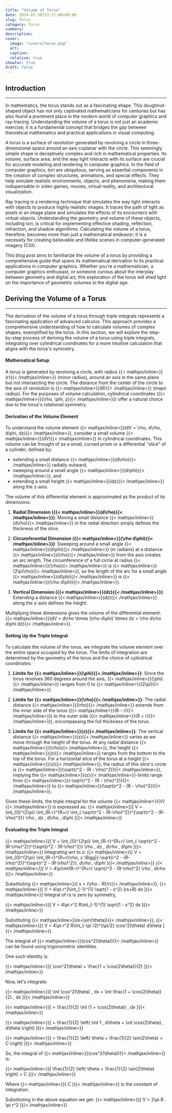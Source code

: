 ```yaml
---
title: "Volume of Torus"
date: 2024-03-30T23:17:00+09:00
slug: Torus
category: Torus
summary:
description:
cover: 
  image: "covers/torus.png"
  alt:
  caption:
  relative: true
showtoc: true
draft: false
---
```


## Introduction
---
In mathematics, the torus stands out as a fascinating shape. This doughnut-shaped object has not only captivated mathematicians for centuries but has also found a prominent place in the modern world of computer graphics and ray-tracing. Understanding the volume of a torus is not just an academic exercise; it is a fundamental concept that bridges the gap between theoretical mathematics and practical applications in visual computing.

A torus is a surface of revolution generated by revolving a circle in three-dimensional space around an axis coplanar with the circle. This seemingly simple shape is deceptively complex and rich in mathematical properties. Its volume, surface area, and the way light interacts with its surface are crucial for accurate modeling and rendering in computer graphics. In the field of computer graphics, tori are ubiquitous, serving as essential components in the creation of complex structures, animations, and special effects. They help simulate realistic environments, objects, and phenomena, making them indispensable in video games, movies, virtual reality, and architectural visualization.

Ray tracing is a rendering technique that simulates the way light interacts with objects to produce highly realistic images. It traces the path of light as pixels in an image plane and simulates the effects of its encounters with virtual objects. Understanding the geometry and volume of these objects, including tori, is critical for implementing effective shading, reflection, refraction, and shadow algorithms. Calculating the volume of a torus, therefore, becomes more than just a mathematical endeavor; it is a necessity for creating believable and lifelike scenes in computer-generated imagery (CGI).

This blog post aims to familiarize the volume of a torus by providing a comprehensive guide that spans its mathematical derivation to its practical applications in computer graphics. Whether you're a mathematician, a computer graphics enthusiast, or someone curious about the interplay between geometry and digital art, this exploration of the torus will shed light on the importance of geometric volumes in the digital age.

## Deriving the Volume of a Torus
---
The derivation of the volume of a torus through triple integrals represents a fascinating application of advanced calculus. This approach provides a comprehensive understanding of how to calculate volumes of complex shapes, exemplified by the torus. In this section, we will explore the step-by-step process of deriving the volume of a torus using triple integrals, integrating over cylindrical coordinates for a more intuitive calculation that aligns with the torus's symmetry.

#### Mathematical Setup

A torus is generated by revolving a circle, with radius {{< mathjax/inline>}}\(r\){{< /mathjax/inline>}} (minor radius), around an axis in the same plane but not intersecting the circle. The distance from the center of the circle to the axis of revolution is {{< mathjax/inline>}}\(R\){{< /mathjax/inline>}} (major radius). For the purposes of volume calculation, cylindrical coordinates ({{< mathjax/inline>}}\(\rho, \phi, z\){{< /mathjax/inline>}}) offer a natural choice due to the torus's rotational symmetry.

<!-- {{< rawhtml>}}
<p align="center">
  <img src="../images/torus/torus_2.png" alt="Image description" class="img-fluid" style="max-width: 70%; height: auto; border-radius: 10px; width: 100%"/>
</p>
<p align="center">
  <em>Figure 1: Parameterization of Torus</em>
</p>
{{< /rawhtml>}} -->

<!-- #### Volume Element in Cylindrical Coordinates

The volume element {{< mathjax/inline>}}\(dV\){{< /mathjax/inline>}} in cylindrical coordinates is expressed as {{< mathjax/inline>}}\(\rho d\rho d\phi dz\){{< /mathjax/inline>}}. This formulation captures the essence of volumes in three-dimensional spaces that exhibit cylindrical symmetry. Understanding why this specific expression serves as the volume element requires a look at the transition from Cartesian to cylindrical coordinates and the geometry involved in defining a small volume element in this coordinate system.

#### Cylindrical Coordinates

Cylindrical coordinates {{< mathjax/inline>}}\((\rho, \phi, z)\){{< /mathjax/inline>}} offer an alternative to Cartesian coordinates {{< mathjax/inline>}}\((x, y, z)\){{< /mathjax/inline>}} for describing points in three-dimensional space, especially useful for objects exhibiting cylindrical or rotational symmetry. In this system:
- {{< mathjax/inline>}}\(\rho\){{< /mathjax/inline>}} represents the radial distance from the z-axis,
- {{< mathjax/inline>}}\(\phi\){{< /mathjax/inline>}} is the azimuthal angle measured from a reference direction in the xy-plane, and
- {{< mathjax/inline>}}\(z\){{< /mathjax/inline>}} corresponds to the same vertical coordinate as in Cartesian coordinates. -->

#### Derivation of the Volume Element

To understand the volume element {{< mathjax/inline>}}\(dV = \rho\, d\rho\, d\phi\, dz\){{< /mathjax/inline>}}, consider a small volume {{< mathjax/inline>}}\(dV\){{< /mathjax/inline>}} in cylindrical coordinates. This volume can be thought of as a small, curved prism or a differential "slice" of a cylinder, defined by:
- extending a small distance {{< mathjax/inline>}}\(d\rho\){{< /mathjax/inline>}} radially outward,
- sweeping around a small angle {{< mathjax/inline>}}\(d\phi\){{< /mathjax/inline>}}, and
- extending a small height {{< mathjax/inline>}}\(dz\){{< /mathjax/inline>}} along the z-axis.

The volume of this differential element is approximated as the product of its dimensions:
1. **Radial Dimension ({{< mathjax/inline>}}\(d\rho\){{< /mathjax/inline>}})**: Moving a small distance {{< mathjax/inline>}}\(d\rho\){{< /mathjax/inline>}} in the radial direction simply defines the thickness of the slice.
   
2. **Circumferential Dimension ({{< mathjax/inline>}}\(\rho d\phi\){{< /mathjax/inline>}})**: Sweeping around a small angle {{< mathjax/inline>}}\(d\phi\){{< /mathjax/inline>}} (in radians) at a distance {{< mathjax/inline>}}\(\rho\){{< /mathjax/inline>}} from the axis creates an arc length. The circumference of a full circle at radius {{< mathjax/inline>}}\(\rho\){{< /mathjax/inline>}} is {{< mathjax/inline>}}\(2\pi\rho\){{< /mathjax/inline>}}, so the length of the arc for a small angle {{< mathjax/inline>}}\(d\phi\){{< /mathjax/inline>}} is {{< mathjax/inline>}}\(\rho d\phi\){{< /mathjax/inline>}}.

3. **Vertical Dimension ({{< mathjax/inline>}}\(dz\){{< /mathjax/inline>}})**: Extending a distance {{< mathjax/inline>}}\(dz\){{< /mathjax/inline>}} along the z-axis defines the height.

Multiplying these dimensions gives the volume of the differential element: {{< mathjax/inline>}}\(dV = d\rho \times (\rho d\phi) \times dz = \rho d\rho d\phi dz\){{< /mathjax/inline>}}.

#### Setting Up the Triple Integral

To calculate the volume of the torus, we integrate the volume element over the entire space occupied by the torus. The limits of integration are determined by the geometry of the torus and the choice of cylindrical coordinates:

1. **Limits for {{< mathjax/inline>}}\(\phi\){{< /mathjax/inline>}}**: Since the torus revolves 360 degrees around the axis, {{< mathjax/inline>}}\(\phi\){{< /mathjax/inline>}} ranges from 0 to {{< mathjax/inline>}}\(2\pi\){{< /mathjax/inline>}}.

2. **Limits for {{< mathjax/inline>}}\(\rho\){{< /mathjax/inline>}}**: The radial distance {{< mathjax/inline>}}\(\rho\){{< /mathjax/inline>}} extends from the inner side of the torus ({{< mathjax/inline>}}\(R - r\){{< /mathjax/inline>}}) to the outer side ({{< mathjax/inline>}}\(R + r\){{< /mathjax/inline>}}), encompassing the full thickness of the torus.

3. **Limits for {{< mathjax/inline>}}\(z\){{< /mathjax/inline>}}**: The vertical distance {{< mathjax/inline>}}\(z\){{< /mathjax/inline>}} varies as we move through the height of the torus. At any radial distance {{< mathjax/inline>}}\(\rho\){{< /mathjax/inline>}}, the height {{< mathjax/inline>}}\(z\){{< /mathjax/inline>}} ranges from the bottom to the top of the torus. For a horizontal slice of the torus at a height {{< mathjax/inline>}}\(z\){{< /mathjax/inline>}}, the radius of this slice's circle is {{< mathjax/inline>}}\(\sqrt{r^2 - (R - \rho)^2}\){{< /mathjax/inline>}}, implying the {{< mathjax/inline>}}\(z\){{< /mathjax/inline>}}-limits range from {{< mathjax/inline>}}\(-\sqrt{r^2 - (R - \rho)^2}\){{< /mathjax/inline>}} to {{< mathjax/inline>}}\(\sqrt{r^2 - (R - \rho)^2}\){{< /mathjax/inline>}}.

Given these limits, the triple integral for the volume {{< mathjax/inline>}}\(V\){{< /mathjax/inline>}} is expressed as:
{{< mathjax/inline>}}\[ V = \int_{0}^{2\pi} \int_{R-r}^{R+r} \int_{-\sqrt{r^2 - (R-\rho)^2}}^{\sqrt{r^2 - (R-\rho)^2}} \rho \, dz \, d\rho \, d\phi \]{{< /mathjax/inline>}}

#### Evaluating the Triple Integral
{{< mathjax/inline>}}\[ V = \int_{0}^{2\pi} \int_{R-r}^{R+r} \int_{-\sqrt{r^2 - (R-\rho)^2}}^{\sqrt{r^2 - (R-\rho)^2}} \rho \, dz \, d\rho \, d\phi \]{{< /mathjax/inline>}}
Integrating wrt to z:
{{< mathjax/inline>}}\[ V = \int_{0}^{2\pi} \int_{R-r}^{R+r}\rho\, z \Bigg|_{-\sqrt{r^2 - (R-\rho)^2}}^{\sqrt{r^2 - (R-\rho)^2}}\, d\rho \, d\phi \]{{< /mathjax/inline>}}
{{< mathjax/inline>}}\[ V = 4\pi\int_{R-r}^{R+r} \sqrt{r^2 - (R-\rho)^2} \rho \, d\rho \]{{< /mathjax/inline>}}

Substituting {{< mathjax/inline>}}\( s = (\rho - R)/r\){{< /mathjax/inline>}},
{{< mathjax/inline>}}\[ V = 4\pi r^2\int_{-1}^{1} \sqrt{1 - s^2} (rs+R) ds \]{{< /mathjax/inline>}}
Integral of rs is zero by symmetry,

{{< mathjax/inline>}}\[ V = 4\pi r^2 R\int_{-1}^{1} \sqrt{1 - s^2} ds \]{{< /mathjax/inline>}}

Substituting {{< mathjax/inline>}}\(s=\sin(\theta)\){{< /mathjax/inline>}},
{{< mathjax/inline>}}\[ V = 4\pi r^2 R\int_{-\pi /2}^{\pi/2} \cos^2(\theta) d\theta \]{{< /mathjax/inline>}}

The integral of {{< mathjax/inline>}}\(cos^2(\theta)\){{< /mathjax/inline>}} can be found using trigonometric identities. 

One such identity is:

{{< mathjax/inline>}}\[ \cos^2(\theta) = \frac{1 + \cos(2\theta)}{2} \]{{< /mathjax/inline>}}

Now, let's integrate:

{{< mathjax/inline>}}\[ \int \cos^2(\theta) \, dx = \int \frac{1 + \cos(2\theta)}{2} \, dx \]{{< /mathjax/inline>}}

{{< mathjax/inline>}}\[ = \frac{1}{2} \int (1 + \cos(2\theta)) \, dx \]{{< /mathjax/inline>}}

{{< mathjax/inline>}}\[ = \frac{1}{2} \left( \int 1 \, d\theta + \int \cos(2\theta) \, d\theta \right) \]{{< /mathjax/inline>}}

{{< mathjax/inline>}}\[ = \frac{1}{2} \left( \theta + \frac{1}{2} \sin(2\theta) + C \right) \]{{< /mathjax/inline>}}

So, the integral of {{< mathjax/inline>}}\(cos^2(\theta)\){{< /mathjax/inline>}} is:

{{< mathjax/inline>}}\[ \frac{1}{2} \left( \theta + \frac{1}{2} \sin(2\theta) \right) + C \]{{< /mathjax/inline>}}

Where {{< mathjax/inline>}}\( C \){{< /mathjax/inline>}} is the constant of integration.

Substituting in the above equation we get:
{{< mathjax/inline>}}\[ V = 2\pi R . \pi r^2 \]{{< /mathjax/inline>}}
